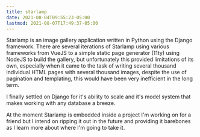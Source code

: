 ```yaml
---
title: starlamp
date: 2021-08-04T09:55:23-05:00
lastmod: 2021-08-07T17:49:37-05:00
---
```


Starlamp is an image gallery application written in Python using the Django framework. There are several iterations of Starlamp using various frameworks from VueJS to a simple static page generator (11ty) using NodeJS to build the gallery, but unfortunately this provided limitations of its own, especially when it came to the task of writing several thousand individual HTML pages with several thousand images, despite the use of pagination and templating, this would have been very inefficient in the long term.

I finally settled on Django for it's ability to scale and it's model system that makes working with any database a breeze. 

At the moment Starlamp is embedded inside a project I'm working on for a friend but I intend on ripping it out in the future and providing it barebones as I learn more about where I'm going to take it.




